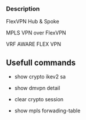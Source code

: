 
### Description

FlexVPN Hub & Spoke

MPLS VPN over FlexVPN 

VRF AWARE FLEX VPN


## Usefull commands


* show crypto ikev2 sa

* show dmvpn detail

* clear crypto session

* show mpls forwading-table

